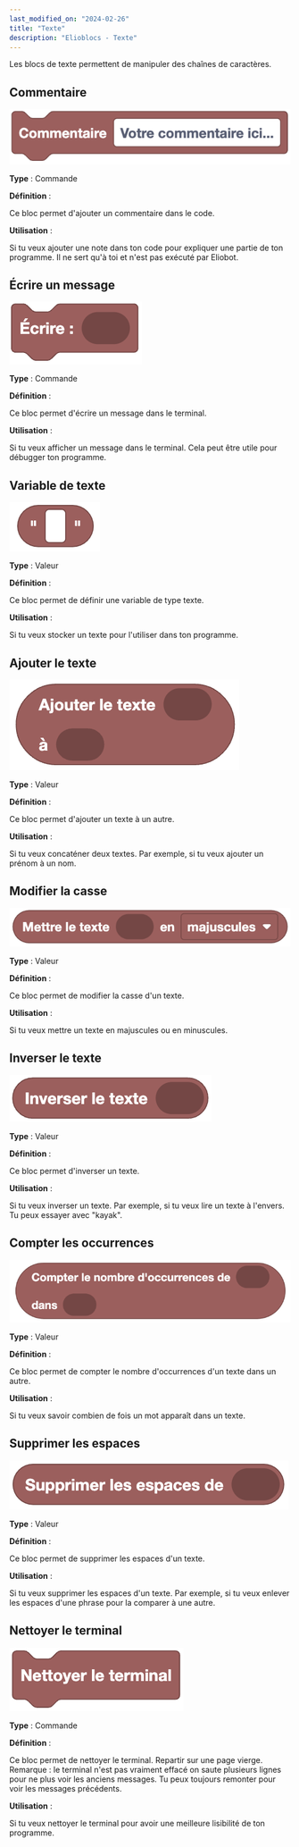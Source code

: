 ```yaml
---
last_modified_on: "2024-02-26"
title: "Texte"
description: "Elioblocs - Texte"
---
```


Les blocs de texte permettent de manipuler des chaînes de caractères.

## Commentaire

![Commentaire](../../../static/img/elioblocs/blocs/text/comment.jpg)

**Type** : Commande

**Définition** :

Ce bloc permet d'ajouter un commentaire dans le code.

**Utilisation** :

Si tu veux ajouter une note dans ton code pour expliquer une partie de ton programme. Il ne sert qu'à toi et n'est pas exécuté par Eliobot.

## Écrire un message

![Écrire un message](../../../static/img/elioblocs/blocs/text/println.jpg)

**Type** : Commande

**Définition** :

Ce bloc permet d'écrire un message dans le terminal.

**Utilisation** :

Si tu veux afficher un message dans le terminal. Cela peut être utile pour débugger ton programme.

## Variable de texte

![Variable de texte](../../../static/img/elioblocs/blocs/text/string.jpg)

**Type** : Valeur

**Définition** :

Ce bloc permet de définir une variable de type texte.

**Utilisation** :

Si tu veux stocker un texte pour l'utiliser dans ton programme.

## Ajouter le texte

![Ajouter le texte](../../../static/img/elioblocs/blocs/text/text-append.jpg)

**Type** : Valeur

**Définition** :

Ce bloc permet d'ajouter un texte à un autre.

**Utilisation** :

Si tu veux concaténer deux textes. Par exemple, si tu veux ajouter un prénom à un nom.

## Modifier la casse

![Modifier la casse](../../../static/img/elioblocs/blocs/text/change-case.jpg)

**Type** : Valeur

**Définition** :

Ce bloc permet de modifier la casse d'un texte.

**Utilisation** :

Si tu veux mettre un texte en majuscules ou en minuscules.

## Inverser le texte

![Inverser le texte](../../../static/img/elioblocs/blocs/text/reverse.jpg)

**Type** : Valeur

**Définition** :

Ce bloc permet d'inverser un texte.

**Utilisation** :

Si tu veux inverser un texte. Par exemple, si tu veux lire un texte à l'envers. Tu peux essayer avec "kayak".

## Compter les occurrences

![Compter les occurrences](../../../static/img/elioblocs/blocs/text/occurance-count.jpg)

**Type** : Valeur

**Définition** :

Ce bloc permet de compter le nombre d'occurrences d'un texte dans un autre.

**Utilisation** :

Si tu veux savoir combien de fois un mot apparaît dans un texte.

## Supprimer les espaces

![Supprimer les espaces](../../../static/img/elioblocs/blocs/text/remove-space.jpg)

**Type** : Valeur

**Définition** :

Ce bloc permet de supprimer les espaces d'un texte.

**Utilisation** :

Si tu veux supprimer les espaces d'un texte. Par exemple, si tu veux enlever les espaces d'une phrase pour la comparer à une autre.

## Nettoyer le terminal

![Nettoyer le terminal](../../../static/img/elioblocs/blocs/text/clear-terminal.jpg)

**Type** : Commande

**Définition** :

Ce bloc permet de nettoyer le terminal. Repartir sur une page vierge.
Remarque : le terminal n'est pas vraiment effacé on saute plusieurs lignes pour ne plus voir les anciens messages.
Tu peux toujours remonter pour voir les messages précédents.

**Utilisation** :

Si tu veux nettoyer le terminal pour avoir une meilleure lisibilité de ton programme.


